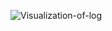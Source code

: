 ![Visualization-of-log](https://github.com/user-attachments/assets/c4015bcf-386c-4766-8665-7594922a5670)
